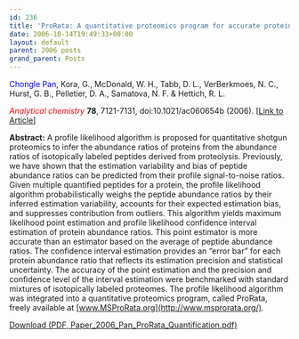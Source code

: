 ```yaml
---
id: 236
title: 'ProRata: A quantitative proteomics program for accurate protein abundance ratio estimation with confidence interval evaluation'
date: 2006-10-14T19:49:33+00:00
layout: default
parent: 2006 posts
grand_parent: Posts
---
```

<span style="color: #0000ff;">Chongle Pan</span>, Kora, G., McDonald, W. H., Tabb, D. L., VerBerkmoes, N. C., Hurst, G. B., Pelletier, D. A., Samatova, N. F. & Hettich, R. L.

<span style="color: #ff0000;"><em>Analytical chemistry</em></span> **78**, 7121-7131, doi:10.1021/ac060654b (2006). [[Link to Article](http://pubs.acs.org/doi/abs/10.1021/ac060654b)]

<!--more-->

**Abstract:** A profile likelihood algorithm is proposed for quantitative shotgun proteomics to infer the abundance ratios of proteins from the abundance ratios of isotopically labeled peptides derived from proteolysis. Previously, we have shown that the estimation variability and bias of peptide abundance ratios can be predicted from their profile signal-to-noise ratios. Given multiple quantified peptides for a protein, the profile likelihood algorithm probabilistically weighs the peptide abundance ratios by their inferred estimation variability, accounts for their expected estimation bias, and suppresses contribution from outliers. This algorithm yields maximum likelihood point estimation and profile likelihood confidence interval estimation of protein abundance ratios. This point estimator is more accurate than an estimator based on the average of peptide abundance ratios. The confidence interval estimation provides an &#8220;error bar&#8221; for each protein abundance ratio that reflects its estimation precision and statistical uncertainty. The accuracy of the point estimation and the precision and confidence level of the interval estimation were benchmarked with standard mixtures of isotopically labeled proteomes. The profile likelihood algorithm was integrated into a quantitative proteomics program, called ProRata, freely available at [www.MSProRata.org](http://www.msprorata.org/).

<p class="gde-text">
  <a href="https://www.omicsbio.org/wp-content/uploads/2006/10/Paper_2006_Pan_ProRata_Quantification.pdf" class="gde-link" onClick="_gaq.push(['_trackEvent', 'Google Doc Embedder', 'Download', this.href]);">Download (PDF, Paper_2006_Pan_ProRata_Quantification.pdf)</a>
</p>
